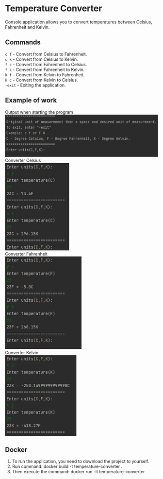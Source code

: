 # Temperature Converter



Console application allows you to convert temperatures between Celsius, Fahrenheit and Kelvin.

## Commands
`с f` - Convert from Celsius to Fahrenheit.   
`c k` - Convert from Celsius to Kelvin.   
`f c` - Convert from Fahrenheit to Celsius.   
`f k` - Convert from Fahrenheit to Kelvin.   
`k f` - Convert from Kelvin to Fahrenheit.     
`k c` - Convert from Kelvin to Celsius.   
`-exit` - Exiting the application.
## Example of work
Output when starting the program   
![](https://raw.githubusercontent.com/3oDoR/TemperatureConverter/develop/img/startProgram.png)   
Converter Celsius    
![](https://raw.githubusercontent.com/3oDoR/TemperatureConverter/develop/img/c.png)      
Converter Fahrenheit   
![](https://raw.githubusercontent.com/3oDoR/TemperatureConverter/develop/img/f.png)    
Converter Kelvin      
![](https://raw.githubusercontent.com/3oDoR/TemperatureConverter/develop/img/k.png)

## Docker
1. To run the application, you need to download the project to yourself.
2. Run command: docker build -t temperature-converter  .
3. Then execute the command: docker run -it temperature-converter      